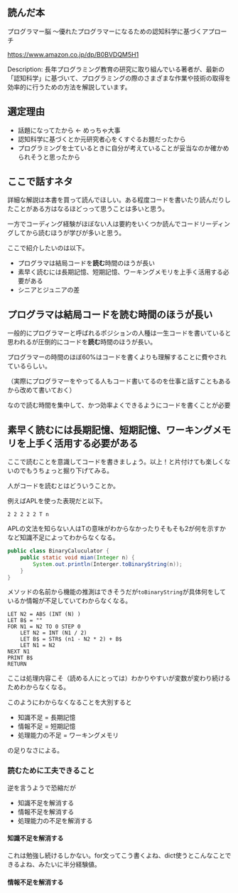 ## 読んだ本

プログラマー脳 ～優れたプログラマーになるための認知科学に基づくアプローチ

https://www.amazon.co.jp/dp/B0BVDQM5H1

Description: 長年プログラミング教育の研究に取り組んでいる著者が、最新の「認知科学」に基づいて、プログラミングの際のさまざまな作業や技術の取得を効率的に行うための方法を解説しています。

## 選定理由

- 話題になってたから ← めっちゃ大事
- 認知科学に基づくとか元研究者心をくすぐるお題だったから
- プログラミングを士ているときに自分が考えていることが妥当なのか確かめられそうと思ったから

## ここで話すネタ

詳細な解説は本書を買って読んでほしい。ある程度コードを書いたり読んだりしたことがある方はなるほどっって思うことは多いと思う。

一方でコーディング経験がほぼない人は要約をいくつか読んでコードリーディングしてから読むほうが学びが多いと思う。

ここで紹介したいのは以下。

- プログラマは結局コードを**読む**時間のほうが長い
- 素早く読むには長期記憶、短期記憶、ワーキングメモリを上手く活用する必要がある
- シニアとジュニアの差


## プログラマは結局コードを**読む**時間のほうが長い

一般的にプログラマーと呼ばれるポジションの人種は一生コードを書いていると思われるが圧倒的にコードを**読む**時間のほうが長い。

プログラマーの時間のほぼ60%はコードを書くよりも理解することに費やされているらしい。

（実際にプログラマーをやってる人もコード書いてるのを仕事と話すこともあるから改めて書いておく）

なので読む時間を集中して、かつ効率よくできるようにコードを書くことが必要

## 素早く読むには長期記憶、短期記憶、ワーキングメモリを上手く活用する必要がある

ここで読むことを意識してコードを書きましょう。以上！と片付けても楽しくないのでもうちょっと掘り下げてみる。

人がコードを読むとはどういうことか。

例えばAPLを使った表現だと以下。

```apl
2 2 2 2 2 T n
```

APLの文法を知らない人はTの意味がわからなかったりそもそも2が何を示すかなど知識不足によってわからなくなる。


```java
public class BinaryCaluculator {
    public static void mian(Integer n) {
        System.out.println(Interger.toBinaryString(n));
    }
}
```

メソッドの名前から機能の推測はできそうだが`toBinaryString`が具体何をしているか情報が不足していてわからなくなる。


```basic
LET N2 = ABS (INT (N) )
LET B$ = ""
FOR N1 = N2 TO 0 STEP 0
    LET N2 = INT (N1 / 2)
    LET B$ = STR$ (n1 - N2 * 2) + B$
    LET N1 = N2
NEXT N1
PRINT B$
RETURN
```
ここは処理内容こそ（読める人にとっては）わかりやすいが変数が変わり続けるためわからなくなる。

このようにわからなくなることを大別すると

- 知識不足 = 長期記憶
- 情報不足 = 短期記憶
- 処理能力の不足 = ワーキングメモリ

の足りなさによる。

### 読むために工夫できること

逆を言うようで恐縮だが

- 知識不足を解消する
- 情報不足を解消する
- 処理能力の不足を解消する

#### 知識不足を解消する

これは勉強し続けるしかない。for文ってこう書くよね、dict使うとこんなことできるよね、みたいに半分経験値。

#### 情報不足を解消する
